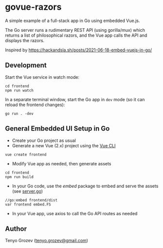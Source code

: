 # govue-razors

A simple example of a full-stack app in Go using embedded Vue.js.

The Go server runs a rudimentary REST API (using gorilla/mux) which returns a list of philosophical razors, and the Vue app calls the API and displays the razors.

Inspired by https://hackandsla.sh/posts/2021-06-18-embed-vuejs-in-go/

## Development

Start the Vue service in watch mode:
```
cd frontend
npm run watch
```

In a separate terminal window, start the Go app in `dev` mode (so it can reload the frontend changes):
```
go run . -dev
```

## General Embedded UI Setup in Go

  - Create your Go project as usual
  - Generate a new Vue (2.x) project using the [Vue CLI](https://cli.vuejs.org)
```
vue create frontend
```
  - Modify Vue app as needed, then generate assets
```
cd frontend
npm run build
```
  - In your Go code, use the _embed_ package to embed and serve the assets (see [server.go](server.go))
```
//go:embed frontend/dist
var frontend embed.FS
```
  - In your Vue app, use axios to call the Go API routes as needed

## Author

Tenyo Grozev (tenyo.grozev@gmail.com)
